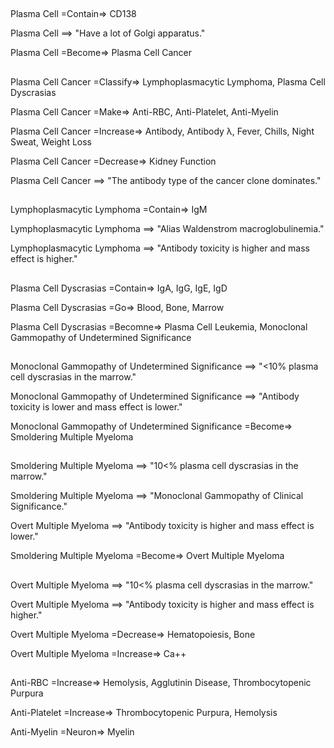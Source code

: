 ##

Plasma Cell =Contain=> CD138

Plasma Cell ==> "Have a lot of Golgi apparatus."

Plasma Cell =Become=> Plasma Cell Cancer 

##

Plasma Cell Cancer =Classify=> Lymphoplasmacytic Lymphoma, Plasma Cell Dyscrasias

Plasma Cell Cancer =Make=> Anti-RBC, Anti-Platelet, Anti-Myelin

Plasma Cell Cancer =Increase=> Antibody, Antibody λ, Fever, Chills, Night Sweat, Weight Loss

Plasma Cell Cancer =Decrease=> Kidney Function

Plasma Cell Cancer ==> "The antibody type of the cancer clone dominates."

##

Lymphoplasmacytic Lymphoma =Contain=> IgM

Lymphoplasmacytic Lymphoma ==> "Alias Waldenstrom macroglobulinemia."

Lymphoplasmacytic Lymphoma ==> "Antibody toxicity is higher and mass effect is higher."

##

Plasma Cell Dyscrasias =Contain=> IgA, IgG, IgE, IgD

Plasma Cell Dyscrasias =Go=> Blood, Bone, Marrow

Plasma Cell Dyscrasias =Becomne=> Plasma Cell Leukemia, Monoclonal Gammopathy of Undetermined Significance

##

Monoclonal Gammopathy of Undetermined Significance ==> "<10% plasma cell dyscrasias in the marrow."

Monoclonal Gammopathy of Undetermined Significance ==> "Antibody toxicity is lower and mass effect is lower."

Monoclonal Gammopathy of Undetermined Significance =Become=> Smoldering Multiple Myeloma

##

Smoldering Multiple Myeloma ==> "10<% plasma cell dyscrasias in the marrow."

Smoldering Multiple Myeloma ==> "Monoclonal Gammopathy of Clinical Significance."

Overt Multiple Myeloma ==> "Antibody toxicity is higher and mass effect is lower."

Smoldering Multiple Myeloma =Become=> Overt Multiple Myeloma

##

Overt Multiple Myeloma ==> "10<% plasma cell dyscrasias in the marrow."

Overt Multiple Myeloma ==> "Antibody toxicity is higher and mass effect is higher."

Overt Multiple Myeloma =Decrease=> Hematopoiesis, Bone

Overt Multiple Myeloma =Increase=> Ca++

##

Anti-RBC =Increase=> Hemolysis, Agglutinin Disease, Thrombocytopenic Purpura

Anti-Platelet =Increase=> Thrombocytopenic Purpura, Hemolysis

Anti-Myelin =Neuron=> Myelin
